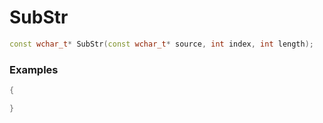 # SubStr
```cpp - C++
const wchar_t* SubStr(const wchar_t* source, int index, int length);
```

### Examples
```cpp - C++
{

}
```
